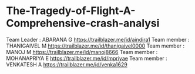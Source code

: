 # The-Tragedy-of-Flight-A-Comprehensive-crash-analysi
Team Leader : ABARANA G https://trailblazer.me/id/aindira1
Team member : THANIGAIVEL M https://trailblazer.me/id/thanigaivel0000
Team member : MANOJ M https://trailblazer.me/id/manoj8666
Team member : MOHANAPRIYA E https://trailblazer.me/id/mpriyae 
Team member : VENKATESH A https://trailblazer.me/id/venka1629
